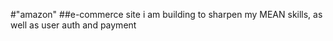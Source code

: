 #"amazon"
##e-commerce site i am building to sharpen my MEAN skills, as well as user auth and payment
